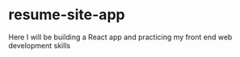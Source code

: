 # resume-site-app
Here I will be building a React app and practicing my front end web development skills
